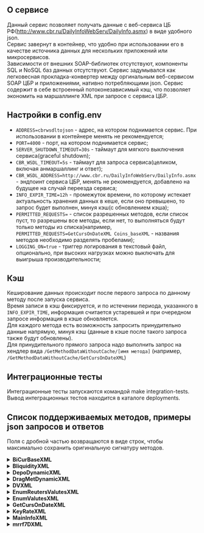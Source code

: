 ## О сервисе
Данный сервис позволяет получать данные с веб-сервиса ЦБ РФ(http://www.cbr.ru/DailyInfoWebServ/DailyInfo.asmx) в виде удобного json.  
Сервис завернут в контейнер, что удобно при использовании его в качестве источника данных для нескольких приложений или микросервисов.  
Зависимости от внешних SOAP-библиотек отсутствуют, компоненты SQL и NoSQL баз данных отсутствуют. Сервис задумывался как легковесная прокладка-конвертер между оргинальным веб-сервисом SOAP ЦБР и приложениями, нативно потребляющими json.
Сервис содержит в себе встроенный потоконезависимый кэш, что позволяет экономить на маршаллинге XML при запросе с сервиса ЦБР. 

## Настройки в config.env
  * `ADDRESS=cbrwsdltojson` - адрес, на котором поднимается сервис. При использовании в  контейнере менять не рекомендуется;  
  * `PORT=4000` - порт, на котором поднимается сервис;  
  * `SERVER_SHUTDOWN_TIMEOUT=30s` - таймаут для мягкого выключения сервиса(graceful shutdown);  
  * `CBR_WSDL_TIMEOUT=5s` - таймаут для запроса сервиса(целиком, включая анмаршаллинг и ответ);  
  * `CBR_WSDL_ADDRESS=http://www.cbr.ru/DailyInfoWebServ/DailyInfo.asmx` - эндпоинт сервиса ЦБР, менять не рекомендуется, добавлено на будущее на случай переезда сервиса;  
  * `INFO_EXPIR_TIME=12h` - промежуток времени, по которому истекает актуальность хранения данных в кеше, если оно превышено, то запрос будет выполнен, минуя кэш(с обновлением кэша);   
  * `PERMITTED_REQUESTS=` - список разрешенных методов, если список пуст, то разрешены все методы, если нет, то выполняться будут только методы из списка(например, `PERMITTED_REQUESTS=GetCursOnDateXML Coins_baseXML` - названия методов необходимо разделять пробелами);  
  * `LOGGING_ON=true` - триггер логирования в текстовый файл, опционально, при высоких нагрузках можно выключать для выигрыша производительности;  

## Кэш
Кеширование данных происходит после первого запроса по данному методу после запуска сервиса.  
Время записи в кэш фиксируется, и по истечении периода, указанного в `INFO_EXPIR_TIME`, информация считается устаревшей и при очередном запросе информация в кэше обновляется.  
Для каждого метода есть возможность запросить принудительно данные напрямую, минуя кэш (данные в кэше после такого запроса также будут обновлены).  
Для принудительного прямого запроса надо выполнить запрос на хендлер вида `/GetMethodDataWithoutCache/[имя метода]` (например,  `/GetMethodDataWithoutCache/GetCursOnDateXML`)  

## Интеграционные тесты  
Интеграционные тесты запускаются командой make integration-tests. Вывод интеграционных тестов находится в каталоге deployments.  

## Список поддерживаемых методов, примеры json запросов и ответов
Поля с дробной частью возвращаются в виде строк, чтобы максимально сохранить оригинальную сигнатуру методов.  
  
   <details><summary><b>BiCurBaseXML</b></summary>
    <ul>
        <li>request: {"FromDate":"2023-06-22","ToDate":"2023-06-23"}</li>
        <li>response: {"BCB":[{"D0":"2023-06-22T00:00:00+03:00","VAL":"87.736315"},{"D0":"2023-06-23T00:00:00+03:00","VAL":"87.358585"}]}</li>
    </ul>
   </details>
   <details><summary><b>BliquidityXML</b></summary>
    <ul>
        <li>request: {"FromDate":"2023-06-22","ToDate":"2023-06-23"}</li>
        <li>response: {"BL":[{"DT":"2023-06-23T00:00:00+03:00","StrLiDef":"-1022.50","claims":"1533.70","actionBasedRepoFX":"1378.40","actionBasedSecureLoans":"0.00","standingFacilitiesRepoFX":"0.00","standingFacilitiesSecureLoans":"155.30","liabilities":"-2890.20","depositAuctionBased":"-1828.30","depositStandingFacilities":"-1061.90","CBRbonds":"0.00","netCBRclaims":"334.10"},{"DT":"2023-06-22T00:00:00+03:00","StrLiDef":"-980.70","claims":"1558.80","actionBasedRepoFX":"1378.40","actionBasedSecureLoans":"0.00","standingFacilitiesRepoFX":"0.00","standingFacilitiesSecureLoans":"180.40","liabilities":"-2873.00","depositAuctionBased":"-1828.30","depositStandingFacilities":"-1044.60","CBRbonds":"0.00","netCBRclaims":"333.40"}]}</li>
    </ul>
   </details>
   <details><summary><b>DepoDynamicXML</b></summary>
    <ul>
        <li>request: {"FromDate":"2023-06-22","ToDate":"2023-06-23"}</li>
        <li>response: {"Depo":[{"DateDepo":"2023-06-22T00:00:00+03:00","Overnight":"6.50"},{"DateDepo":"2023-06-23T00:00:00+03:00","Overnight":"6.50"}]}</li>
    </ul>
   </details>
   <details><summary><b>DragMetDynamicXML</b></summary>
    <ul>
        <li>request: {"FromDate":"2023-06-22","ToDate":"2023-06-23"}</li>
        <li>response: {"DrgMet":[{"DateMet":"2023-06-22T00:00:00+03:00","CodMet":"1","price":"5228.8000"},{"DateMet":"2023-06-22T00:00:00+03:00","CodMet":"2","price":"64.3800"},{"DateMet":"2023-06-22T00:00:00+03:00","CodMet":"3","price":"2611.0800"},{"DateMet":"2023-06-22T00:00:00+03:00","CodMet":"4","price":"3786.6100"},{"DateMet":"2023-06-23T00:00:00+03:00","CodMet":"1","price":"5176.2400"},{"DateMet":"2023-06-23T00:00:00+03:00","CodMet":"2","price":"62.0300"},{"DateMet":"2023-06-23T00:00:00+03:00","CodMet":"3","price":"2550.9600"},{"DateMet":"2023-06-23T00:00:00+03:00","CodMet":"4","price":"3610.0500"}]}</li>
    </ul>
   </details>
   <details><summary><b>DVXML</b></summary>
    <ul>
        <li>request: {"FromDate":"2023-06-22","ToDate":"2023-06-23"}</li>
        <li>response: {"DV":[{"Date":"2023-06-22T00:00:00+03:00","VOvern":"0.0000","VLomb":"9051.4000","VIDay":"281.3800","VOther":"504831.8300","Vol_Gold":"0.0000","VIDate":"2023-06-21T00:00:00+03:00"},{"Date":"2023-06-23T00:00:00+03:00","VOvern":"0.0000","VLomb":"8851.4000","VIDay":"118.5300","VOther":"480499.1600","Vol_Gold":"0.0000","VIDate":"2023-06-22T00:00:00+03:00"}]}</li>
    </ul>
   </details>
   <details><summary><b>EnumReutersValutesXML</b></summary>
    <ul>
        <li>request: - </li>
        <li>response: {"EnumRValutes":[{"num_code":8,"char_code":"ALL ","Title_ru":"Албанский лек","Title_en":"Albanian Lek"},{"num_code":12,"char_code":"DZD ","Title_ru":"Алжирский динар","Title_en":"Algerian Dinar"},{"num_code":32,"char_code":"ARS ","Title_ru":"Аргентинское песо","Title_en":"Argentine Peso"},{"num_code":44,"char_code":"BSD ","Title_ru":"Багамский доллар","Title_en":"Bahamian Dollar"},{"num_code":48,"char_code":"BHD ","Title_ru":"Бахрейнский динар","Title_en":"Bahraini Dinar"},{"num_code":50,"char_code":"BDT ","Title_ru":"Бангладешская така","Title_en":"Bangladeshi Taka"},{"num_code":52,"char_code":"BBD ","Title_ru":"Барбадосский доллар","Title_en":"Barbados Dollar"},{"num_code":60,"char_code":"BMD ","Title_ru":"Бермудский доллар","Title_en":"Bermudian Dollar"},{"num_code":64,"char_code":"BTN ","Title_ru":"Бутанский нгултрум","Title_en":"Bhutan Ngultrum"},{"num_code":68,"char_code":"BOB ","Title_ru":"Боливийский боливиано","Title_en":"Bolivian Boliviano"},{"num_code":72,"char_code":"BWP ","Title_ru":"Ботсванская пула","Title_en":"Botswana Pula"},{"num_code":84,"char_code":"BZD ","Title_ru":"Белизский доллар","Title_en":"Belize Dollar"},{"num_code":90,"char_code":"SBD ","Title_ru":"Доллар Соломоновых Островов","Title_en":"Solomon Is. Dollar"},{"num_code":96,"char_code":"BND ","Title_ru":"Брунейский доллар","Title_en":"Brunei Dollar"},{"num_code":108,"char_code":"BIF ","Title_ru":"Бурундийский франк","Title_en":"Burundi Franc"},{"num_code":116,"char_code":"KHR ","Title_ru":"Камбоджийский риель","Title_en":"Cambodia Riel"},{"num_code":132,"char_code":"CVE ","Title_ru":"Эскудо Кабо-Верде","Title_en":"Cabo Verde Escudo"},{"num_code":144,"char_code":"LKR ","Title_ru":"Шри-Ланкийская рупия","Title_en":"Sri Lanka Rupee"},{"num_code":152,"char_code":"CLP ","Title_ru":"Чилийское песо","Title_en":"Chilean Peso"},{"num_code":170,"char_code":"COP ","Title_ru":"Колумбийское песо","Title_en":"Colombian Peso"},{"num_code":174,"char_code":"KMF ","Title_ru":"Коморский франк","Title_en":"Comorian Franc"},{"num_code":188,"char_code":"CRC ","Title_ru":"Костариканский колон","Title_en":"Costa Rican Colon"},{"num_code":191,"char_code":"HRK ","Title_ru":"Хорватская куна","Title_en":"Croatian Kuna"},{"num_code":192,"char_code":"CUP ","Title_ru":"Кубинское песо","Title_en":"Cuban Peso"},{"num_code":214,"char_code":"DOP ","Title_ru":"Доминиканское песо","Title_en":"Dominican Peso"},{"num_code":222,"char_code":"SVC ","Title_ru":"Сальвадорский колон","Title_en":"El Salvador Colon"},{"num_code":230,"char_code":"ETB ","Title_ru":"Эфиопский быр","Title_en":"Ethiopian Birr"},{"num_code":232,"char_code":"ERN ","Title_ru":"Эритрейская накфа","Title_en":"Eritrea Nakfa"},{"num_code":238,"char_code":"FKP ","Title_ru":"Фунт Фолклендских островов","Title_en":"Falkland Islands Pound"},{"num_code":242,"char_code":"FJD ","Title_ru":"Доллар Фиджи","Title_en":"Fiji Dollar"},{"num_code":262,"char_code":"DJF ","Title_ru":"Франк Джибути","Title_en":"Djibouti Franc"},{"num_code":270,"char_code":"GMD ","Title_ru":"Гамбийский даласи","Title_en":"Gambian Dalasi"},{"num_code":292,"char_code":"GIP ","Title_ru":"Гибралтарский фунт","Title_en":"Gibraltar Pound"},{"num_code":320,"char_code":"GTQ ","Title_ru":"Гватемальский кетсаль","Title_en":"Guatemala Quetzal"},{"num_code":324,"char_code":"GNF ","Title_ru":"Гвинейский франк","Title_en":"Guinea Franc"},{"num_code":328,"char_code":"GYD ","Title_ru":"Гайанский доллар","Title_en":"Guyana Dollar"},{"num_code":332,"char_code":"HTG ","Title_ru":"Гаитский гурд","Title_en":"Haiti Gourde"},{"num_code":340,"char_code":"HNL ","Title_ru":"Гондурасская лемпира","Title_en":"Honduras Lempira"},{"num_code":344,"char_code":"HKD ","Title_ru":"Гонконгский доллар","Title_en":"Hong Kong Dollar"},{"num_code":352,"char_code":"ISK ","Title_ru":"Исландская крона","Title_en":"Iceland Krona"},{"num_code":360,"char_code":"IDR ","Title_ru":"Индонезийская рупия","Title_en":"Indonesian Rupiah"},{"num_code":364,"char_code":"IRR ","Title_ru":"Иранский риал","Title_en":"Iranian Rial"},{"num_code":368,"char_code":"IQD ","Title_ru":"Иракский динар","Title_en":"Iraqi Dinar"},{"num_code":376,"char_code":"ILS ","Title_ru":"Новый израильский шекель","Title_en":"New Israeli Sheqel"},{"num_code":388,"char_code":"JMD ","Title_ru":"Ямайский доллар","Title_en":"Jamaican Dollar"},{"num_code":400,"char_code":"JOD ","Title_ru":"Иорданский динар","Title_en":"Jordanian Dinar"},{"num_code":404,"char_code":"KES ","Title_ru":"Кенийский шиллинг","Title_en":"Kenyan Shilling"},{"num_code":408,"char_code":"KPW ","Title_ru":"Северокорейская вона","Title_en":"North Korean Won"},{"num_code":414,"char_code":"KWD ","Title_ru":"Кувейтский динар","Title_en":"Kuwaiti Dinar"},{"num_code":418,"char_code":"LAK ","Title_ru":"Лаосский кип","Title_en":"Lao Kip"},{"num_code":422,"char_code":"LBP ","Title_ru":"Ливанский фунт","Title_en":"Lebanese Pound"},{"num_code":430,"char_code":"LRD ","Title_ru":"Либерийский доллар","Title_en":"Liberian Dollar"},{"num_code":434,"char_code":"LYD ","Title_ru":"Ливийский динар","Title_en":"Libyan Dinar"},{"num_code":446,"char_code":"MOP ","Title_ru":"Патака Макао","Title_en":"Macao Pataca"},{"num_code":454,"char_code":"MWK ","Title_ru":"Малавийская квача","Title_en":"Malawi Kwacha"},{"num_code":458,"char_code":"MYR ","Title_ru":"Малайзийский ринггит","Title_en":"Malaysian Ringgit"},{"num_code":462,"char_code":"MVR ","Title_ru":"Мальдивская руфия","Title_en":"Maldives Rufiyaa"},{"num_code":478,"char_code":"MRO ","Title_ru":"Мавританская угия","Title_en":"Mauritania Ouguiya"},{"num_code":480,"char_code":"MUR ","Title_ru":"Маврикийская рупия","Title_en":"Mauritius Rupee"},{"num_code":484,"char_code":"MXN ","Title_ru":"Мексиканское песо","Title_en":"Mexican Peso"},{"num_code":496,"char_code":"MNT ","Title_ru":"Монгольский тугрик","Title_en":"Mongolia Tugrik"},{"num_code":504,"char_code":"MAD ","Title_ru":"Марокканский дирхам","Title_en":"Moroccan Dirham"},{"num_code":512,"char_code":"OMR ","Title_ru":"Оманский риал","Title_en":"Rial Omani"},{"num_code":516,"char_code":"NAD ","Title_ru":"Доллар Намибии","Title_en":"Namibia Dollar"},{"num_code":524,"char_code":"NPR ","Title_ru":"Непальская рупия","Title_en":"Nepalese Rupee"},{"num_code":533,"char_code":"AWG ","Title_ru":"Арубанский флорин","Title_en":"Aruban Florin"},{"num_code":548,"char_code":"VUV ","Title_ru":"Вануатский вату","Title_en":"Vanuatu Vatu"},{"num_code":554,"char_code":"NZD ","Title_ru":"Новозеландский доллар","Title_en":"New Zealand Dollar"},{"num_code":558,"char_code":"NIO ","Title_ru":"Никарагуанская золотая кордоба","Title_en":"Cordoba Oro"},{"num_code":566,"char_code":"NGN ","Title_ru":"Нигерийская найра","Title_en":"Nigerian Naira"},{"num_code":586,"char_code":"PKR ","Title_ru":"Пакистанская рупия","Title_en":"Pakistan Rupee"},{"num_code":590,"char_code":"PAB ","Title_ru":"Панамский бальбоа","Title_en":"Panama Balboa"},{"num_code":598,"char_code":"PGK ","Title_ru":"Кина Папуа-Новой Гвинеи","Title_en":"Papua New Guinean Kina"},{"num_code":600,"char_code":"PYG ","Title_ru":"Парагвайский гуарани","Title_en":"Paraguay Guarani"},{"num_code":604,"char_code":"PEN ","Title_ru":"Перуанский соль","Title_en":"Peru Sol"},{"num_code":608,"char_code":"PHP ","Title_ru":"Филиппинское писо","Title_en":"Philippine Piso"},{"num_code":634,"char_code":"QAR ","Title_ru":"Катарский риал","Title_en":"Qatari Rial"},{"num_code":646,"char_code":"RWF ","Title_ru":"Франк Руанды","Title_en":"Rwanda Franc"},{"num_code":654,"char_code":"SHP ","Title_ru":"Фунт Св. Елены","Title_en":"St Helena Pound"},{"num_code":678,"char_code":"STD ","Title_ru":"Добра Сан-Томе и Принсипи","Title_en":"Sao Tome \u0026 Principe Dobra"},{"num_code":682,"char_code":"SAR ","Title_ru":"Саудовский риял","Title_en":"Saudi Riyal"},{"num_code":690,"char_code":"SCR ","Title_ru":"Сейшельская рупия","Title_en":"Seychelles Rupee"},{"num_code":694,"char_code":"SLL ","Title_ru":"Сьерра-Леонский леоне","Title_en":"Sierra Leone Leone"},{"num_code":704,"char_code":"VND ","Title_ru":"Вьетнамский донг","Title_en":"Vietnam Dong"},{"num_code":706,"char_code":"SOS ","Title_ru":"Сомалийский шиллинг","Title_en":"Somali Shilling"},{"num_code":748,"char_code":"SZL ","Title_ru":"Свазилендский лилангени","Title_en":"Swaziland Lilangeni"},{"num_code":760,"char_code":"SYP ","Title_ru":"Сирийский фунт","Title_en":"Syrian Pound"},{"num_code":764,"char_code":"THB ","Title_ru":"Таиландский бат","Title_en":"Thai Baht"},{"num_code":776,"char_code":"TOP ","Title_ru":"Паанга Королевства Тонга","Title_en":"Tonga Pa'anga"},{"num_code":780,"char_code":"TTD ","Title_ru":"Доллар Тринидада и Тобаго","Title_en":"Trinidad and Tobago Dollar"},{"num_code":784,"char_code":"AED ","Title_ru":"Дирхам ОАЭ","Title_en":"UAE Dirham"},{"num_code":788,"char_code":"TND ","Title_ru":"Тунисский динар","Title_en":"Tunisian Dinar"},{"num_code":800,"char_code":"UGX ","Title_ru":"Угандийский шиллинг","Title_en":"Uganda Shilling"},{"num_code":807,"char_code":"MKD ","Title_ru":"Денар Республики Македония","Title_en":"Macedonian Denar"},{"num_code":818,"char_code":"EGP ","Title_ru":"Египетский фунт","Title_en":"Egyptian Pound"},{"num_code":834,"char_code":"TZS ","Title_ru":"Танзанийский шиллинг","Title_en":"Tanzanian Shilling"},{"num_code":858,"char_code":"UYU ","Title_ru":"Уругвайское песо","Title_en":"Peso Uruguayo"},{"num_code":886,"char_code":"YER ","Title_ru":"Йеменский риал","Title_en":"Yemeni Rial"},{"num_code":901,"char_code":"TWD ","Title_ru":"Новый тайваньский доллар","Title_en":"New Taiwan Dollar"},{"num_code":928,"char_code":"VES ","Title_ru":"Венесуэльский боливар cоберано","Title_en":"Venezuela Bolivar Soberano"},{"num_code":929,"char_code":"MRU ","Title_ru":"Мавританская угия","Title_en":"Mauritania Ouguiya"},{"num_code":930,"char_code":"STN ","Title_ru":"Добра Сан-Томе и Принсипи","Title_en":"Sao Tome \u0026 Principe Dobra"},{"num_code":936,"char_code":"GHS ","Title_ru":"Ганский седи","Title_en":"Ghana Cedi"},{"num_code":937,"char_code":"VEF ","Title_ru":"Венесуэльский боливар","Title_en":"Venezuela Bolivar"},{"num_code":938,"char_code":"SDG ","Title_ru":"Суданский фунт","Title_en":"Sudanese Pound"},{"num_code":941,"char_code":"RSD ","Title_ru":"Сербский динар","Title_en":"Serbian Dinar"},{"num_code":943,"char_code":"MZN ","Title_ru":"Мозамбикский метикал","Title_en":"Mozambique Metical"},{"num_code":950,"char_code":"XAF ","Title_ru":"Франк КФА ВЕАС","Title_en":"CFA Franc BEAC"},{"num_code":951,"char_code":"XCD ","Title_ru":"Восточно - карибский доллар","Title_en":"East Caribbean Dollar"},{"num_code":952,"char_code":"XOF ","Title_ru":"Франк КФА ВСЕАО","Title_en":"CFA Franc BCEAO"},{"num_code":967,"char_code":"ZMW ","Title_ru":"Замбийская квача","Title_en":"Zambian Kwacha"},{"num_code":968,"char_code":"SRD ","Title_ru":"Суринамский доллар","Title_en":"Surinam Dollar"},{"num_code":969,"char_code":"MGA ","Title_ru":"Малагасийский ариари","Title_en":"Malagasy Ariary"},{"num_code":971,"char_code":"AFN ","Title_ru":"Афганский афгани","Title_en":"Afghan Afghani"},{"num_code":973,"char_code":"AOA ","Title_ru":"Ангольская кванза","Title_en":"Angolan Kwanza"},{"num_code":976,"char_code":"CDF ","Title_ru":"Конголезский франк","Title_en":"Congolese Franc"},{"num_code":977,"char_code":"BAM ","Title_ru":"Конвертируемая марка","Title_en":"Convertible Mark"},{"num_code":981,"char_code":"GEL ","Title_ru":"Грузинский лари","Title_en":"Georgian Lari"}]}</li>
    </ul>
   </details>
    <details><summary><b>EnumValutesXML</b></summary>
    <ul>
        <li>request: {"Seld":false}</li>
        <li>response: {"EnumValutes":[{"Vcode":"R01010","Vname":"Австралийский доллар","VEngname":"Australian Dollar","Vnom":1,"VcommonCode":"R01010","VnumCode":36,"VcharCode":"AUD"},{"Vcode":"R01015","Vname":"Австрийский шиллинг","VEngname":"Austrian Shilling","Vnom":1000,"VcommonCode":"R01015","VnumCode":40,"VcharCode":"ATS"},{"Vcode":"R01020A","Vname":"Азербайджанский манат","VEngname":"Azerbaijan Manat","Vnom":1,"VcommonCode":"R01020","VnumCode":944,"VcharCode":"AZN"},{"Vcode":"R01035","Vname":"Фунт стерлингов Соединенного королевства","VEngname":"British Pound Sterling","Vnom":1,"VcommonCode":"R01035","VnumCode":826,"VcharCode":"GBP"},{"Vcode":"R01040F","Vname":"Ангольская новая кванза","VEngname":"Angolan new Kwanza","Vnom":100000,"VcommonCode":"R01040","VnumCode":24,"VcharCode":"AON"},{"Vcode":"R01060","Vname":"Армянский драм","VEngname":"Armenia Dram","Vnom":1000,"VcommonCode":"R01060","VnumCode":51,"VcharCode":"AMD"},{"Vcode":"R01090B","Vname":"Белорусский рубль","VEngname":"Belarussian Ruble","Vnom":1,"VcommonCode":"R01090","VnumCode":933,"VcharCode":"BYN"},{"Vcode":"R01095","Vname":"Бельгийский франк","VEngname":"Belgium Franc","Vnom":1000,"VcommonCode":"R01095","VnumCode":56,"VcharCode":"BEF"},{"Vcode":"R01100","Vname":"Болгарский лев","VEngname":"Bulgarian lev","Vnom":1,"VcommonCode":"R01100","VnumCode":975,"VcharCode":"BGN"},{"Vcode":"R01115","Vname":"Бразильский реал","VEngname":"Brazil Real","Vnom":1,"VcommonCode":"R01115","VnumCode":986,"VcharCode":"BRL"},{"Vcode":"R01135","Vname":"Венгерский форинт","VEngname":"Hungarian Forint","Vnom":100,"VcommonCode":"R01135","VnumCode":348,"VcharCode":"HUF"},{"Vcode":"R01150","Vname":"Вьетнамский донг","VEngname":"Vietnam Dong","Vnom":10000,"VcommonCode":"R01150","VnumCode":704,"VcharCode":"VND"},{"Vcode":"R01200","Vname":"Гонконгский доллар","VEngname":"Hong Kong Dollar","Vnom":10,"VcommonCode":"R01200","VnumCode":344,"VcharCode":"HKD"},{"Vcode":"R01205","Vname":"Греческая драхма","VEngname":"Greek Drachma","Vnom":10000,"VcommonCode":"R01205","VnumCode":300,"VcharCode":"GRD"},{"Vcode":"R01210","Vname":"Грузинский лари","VEngname":"Georgia Lari","Vnom":1,"VcommonCode":"R01210","VnumCode":981,"VcharCode":"GEL"},{"Vcode":"R01215","Vname":"Датская крона","VEngname":"Danish Krone","Vnom":10,"VcommonCode":"R01215","VnumCode":208,"VcharCode":"DKK"},{"Vcode":"R01230","Vname":"Дирхам ОАЭ","VEngname":"UAE Dirham","Vnom":10,"VcommonCode":"R01230","VnumCode":784,"VcharCode":"AED"},{"Vcode":"R01235","Vname":"Доллар США","VEngname":"US Dollar","Vnom":1,"VcommonCode":"R01235","VnumCode":840,"VcharCode":"USD"},{"Vcode":"R01239","Vname":"Евро","VEngname":"Euro","Vnom":1,"VcommonCode":"R01239","VnumCode":978,"VcharCode":"EUR"},{"Vcode":"R01240","Vname":"Египетский фунт","VEngname":"Egyptian Pound","Vnom":10,"VcommonCode":"R01240","VnumCode":818,"VcharCode":"EGP"},{"Vcode":"R01270","Vname":"Индийская рупия","VEngname":"Indian Rupee","Vnom":100,"VcommonCode":"R01270","VnumCode":356,"VcharCode":"INR"},{"Vcode":"R01280","Vname":"Индонезийская рупия","VEngname":"Indonesian Rupiah","Vnom":10000,"VcommonCode":"R01280","VnumCode":360,"VcharCode":"IDR"},{"Vcode":"R01305","Vname":"Ирландский фунт","VEngname":"Irish Pound","Vnom":100,"VcommonCode":"R01305","VnumCode":372,"VcharCode":"IEP"},{"Vcode":"R01310","Vname":"Исландская крона","VEngname":"Iceland Krona","Vnom":10000,"VcommonCode":"R01310","VnumCode":352,"VcharCode":"ISK"},{"Vcode":"R01315","Vname":"Испанская песета","VEngname":"Spanish Peseta","Vnom":10000,"VcommonCode":"R01315","VnumCode":724,"VcharCode":"ESP"},{"Vcode":"R01325","Vname":"Итальянская лира","VEngname":"Italian Lira","Vnom":100000,"VcommonCode":"R01325","VnumCode":380,"VcharCode":"ITL"},{"Vcode":"R01335","Vname":"Казахстанский тенге","VEngname":"Kazakhstan Tenge","Vnom":100,"VcommonCode":"R01335","VnumCode":398,"VcharCode":"KZT"},{"Vcode":"R01350","Vname":"Канадский доллар","VEngname":"Canadian Dollar","Vnom":1,"VcommonCode":"R01350","VnumCode":124,"VcharCode":"CAD"},{"Vcode":"R01355","Vname":"Катарский риал","VEngname":"Qatari Riyal","Vnom":10,"VcommonCode":"R01355","VnumCode":634,"VcharCode":"QAR"},{"Vcode":"R01370","Vname":"Киргизский сом","VEngname":"Kyrgyzstan Som","Vnom":100,"VcommonCode":"R01370","VnumCode":417,"VcharCode":"KGS"},{"Vcode":"R01375","Vname":"Китайский юань","VEngname":"China Yuan","Vnom":10,"VcommonCode":"R01375","VnumCode":156,"VcharCode":"CNY"},{"Vcode":"R01390","Vname":"Кувейтский динар","VEngname":"Kuwaiti Dinar","Vnom":10,"VcommonCode":"R01390","VnumCode":414,"VcharCode":"KWD"},{"Vcode":"R01405","Vname":"Латвийский лат","VEngname":"Latvian Lat","Vnom":1,"VcommonCode":"R01405","VnumCode":428,"VcharCode":"LVL"},{"Vcode":"R01420","Vname":"Ливанский фунт","VEngname":"Lebanese Pound","Vnom":100000,"VcommonCode":"R01420","VnumCode":422,"VcharCode":"LBP"},{"Vcode":"R01435","Vname":"Литовский лит","VEngname":"Lithuanian Lita","Vnom":1,"VcommonCode":"R01435","VnumCode":440,"VcharCode":"LTL"},{"Vcode":"R01436","Vname":"Литовский талон","VEngname":"Lithuanian talon","Vnom":1,"VcommonCode":"R01435","VnumCode":0,"VcharCode":""},{"Vcode":"R01500","Vname":"Молдавский лей","VEngname":"Moldova Lei","Vnom":10,"VcommonCode":"R01500","VnumCode":498,"VcharCode":"MDL"},{"Vcode":"R01510","Vname":"Немецкая марка","VEngname":"Deutsche Mark","Vnom":1,"VcommonCode":"R01510","VnumCode":276,"VcharCode":"DEM"},{"Vcode":"R01510A","Vname":"Немецкая марка","VEngname":"Deutsche Mark","Vnom":100,"VcommonCode":"R01510","VnumCode":280,"VcharCode":"DEM"},{"Vcode":"R01523","Vname":"Нидерландский гульден","VEngname":"Netherlands Gulden","Vnom":100,"VcommonCode":"R01523","VnumCode":528,"VcharCode":"NLG"},{"Vcode":"R01530","Vname":"Новозеландский доллар","VEngname":"New Zealand Dollar","Vnom":1,"VcommonCode":"R01530","VnumCode":554,"VcharCode":"NZD"},{"Vcode":"R01535","Vname":"Норвежская крона","VEngname":"Norwegian Krone","Vnom":10,"VcommonCode":"R01535","VnumCode":578,"VcharCode":"NOK"},{"Vcode":"R01565","Vname":"Польский злотый","VEngname":"Polish Zloty","Vnom":1,"VcommonCode":"R01565","VnumCode":985,"VcharCode":"PLN"},{"Vcode":"R01570","Vname":"Португальский эскудо","VEngname":"Portuguese Escudo","Vnom":10000,"VcommonCode":"R01570","VnumCode":620,"VcharCode":"PTE"},{"Vcode":"R01585","Vname":"Румынский лей","VEngname":"Romanian Leu","Vnom":10000,"VcommonCode":"R01585","VnumCode":642,"VcharCode":"ROL"},{"Vcode":"R01585F","Vname":"Румынский лей","VEngname":"Romanian Leu","Vnom":10,"VcommonCode":"R01585","VnumCode":946,"VcharCode":"RON"},{"Vcode":"R01589","Vname":"СДР (специальные права заимствования)","VEngname":"SDR","Vnom":1,"VcommonCode":"R01589","VnumCode":960,"VcharCode":"XDR"},{"Vcode":"R01625","Vname":"Сингапурский доллар","VEngname":"Singapore Dollar","Vnom":1,"VcommonCode":"R01625","VnumCode":702,"VcharCode":"SGD"},{"Vcode":"R01665A","Vname":"Суринамский доллар","VEngname":"Surinam Dollar","Vnom":1,"VcommonCode":"R01665","VnumCode":968,"VcharCode":"SRD"},{"Vcode":"R01670","Vname":"Таджикский сомони","VEngname":"Tajikistan Ruble","Vnom":10,"VcommonCode":"R01670","VnumCode":972,"VcharCode":"TJS"},{"Vcode":"R01675","Vname":"Таиландский бат","VEngname":"Thai Baht","Vnom":100,"VcommonCode":"R01675","VnumCode":764,"VcharCode":"THB"},{"Vcode":"R01700J","Vname":"Турецкая лира","VEngname":"Turkish Lira","Vnom":1,"VcommonCode":"R01700","VnumCode":949,"VcharCode":"TRY"},{"Vcode":"R01710","Vname":"Туркменский манат","VEngname":"Turkmenistan Manat","Vnom":10000,"VcommonCode":"R01710","VnumCode":795,"VcharCode":"TMM"},{"Vcode":"R01710A","Vname":"Новый туркменский манат","VEngname":"New Turkmenistan Manat","Vnom":1,"VcommonCode":"R01710","VnumCode":934,"VcharCode":"TMT"},{"Vcode":"R01717","Vname":"Узбекский сум","VEngname":"Uzbekistan Sum","Vnom":1000,"VcommonCode":"R01717","VnumCode":860,"VcharCode":"UZS"},{"Vcode":"R01720","Vname":"Украинская гривна","VEngname":"Ukrainian Hryvnia","Vnom":10,"VcommonCode":"R01720","VnumCode":980,"VcharCode":"UAH"},{"Vcode":"R01720A","Vname":"Украинский карбованец","VEngname":"Ukrainian Hryvnia","Vnom":1,"VcommonCode":"R01720","VnumCode":0,"VcharCode":""},{"Vcode":"R01740","Vname":"Финляндская марка","VEngname":"Finnish Marka","Vnom":100,"VcommonCode":"R01740","VnumCode":246,"VcharCode":"FIM"},{"Vcode":"R01750","Vname":"Французский франк","VEngname":"French Franc","Vnom":1000,"VcommonCode":"R01750","VnumCode":250,"VcharCode":"FRF"},{"Vcode":"R01760","Vname":"Чешская крона","VEngname":"Czech Koruna","Vnom":10,"VcommonCode":"R01760","VnumCode":203,"VcharCode":"CZK"},{"Vcode":"R01770","Vname":"Шведская крона","VEngname":"Swedish Krona","Vnom":10,"VcommonCode":"R01770","VnumCode":752,"VcharCode":"SEK"},{"Vcode":"R01775","Vname":"Швейцарский франк","VEngname":"Swiss Franc","Vnom":1,"VcommonCode":"R01775","VnumCode":756,"VcharCode":"CHF"},{"Vcode":"R01790","Vname":"ЭКЮ","VEngname":"ECU","Vnom":1,"VcommonCode":"R01790","VnumCode":954,"VcharCode":"XEU"},{"Vcode":"R01795","Vname":"Эстонская крона","VEngname":"Estonian Kroon","Vnom":10,"VcommonCode":"R01795","VnumCode":233,"VcharCode":"EEK"},{"Vcode":"R01805","Vname":"Югославский новый динар","VEngname":"Yugoslavian Dinar","Vnom":1,"VcommonCode":"R01804","VnumCode":890,"VcharCode":"YUN"},{"Vcode":"R01805F","Vname":"Сербский динар","VEngname":"Serbian Dinar","Vnom":100,"VcommonCode":"R01804","VnumCode":941,"VcharCode":"RSD"},{"Vcode":"R01810","Vname":"Южноафриканский рэнд","VEngname":"S.African Rand","Vnom":10,"VcommonCode":"R01810","VnumCode":710,"VcharCode":"ZAR"},{"Vcode":"R01815","Vname":"Вон Республики Корея","VEngname":"South Korean Won","Vnom":1000,"VcommonCode":"R01815","VnumCode":410,"VcharCode":"KRW"},{"Vcode":"R01820","Vname":"Японская иена","VEngname":"Japanese Yen","Vnom":100,"VcommonCode":"R01820","VnumCode":392,"VcharCode":"JPY"}]}</li>
    </ul>
   </details>
   <details><summary><b>GetCursOnDateXML</b></summary>
    <ul>
        <li>request: {"OnDate":"2023-06-22"} </li>
        <li>response: {"OnDate":"20230622","ValuteCursOnDate":[{"Vname":"Австралийский доллар","Vnom":1,"Vcurs":"57.1445","Vcode":"36","VchCode":"AUD"},{"Vname":"Азербайджанский манат","Vnom":1,"Vcurs":"49.5569","Vcode":"944","VchCode":"AZN"},{"Vname":"Фунт стерлингов Соединенного королевства","Vnom":1,"Vcurs":"107.2882","Vcode":"826","VchCode":"GBP"},{"Vname":"Армянский драм","Vnom":100,"Vcurs":"21.8165","Vcode":"51","VchCode":"AMD"},{"Vname":"Белорусский рубль","Vnom":1,"Vcurs":"28.2073","Vcode":"933","VchCode":"BYN"},{"Vname":"Болгарский лев","Vnom":1,"Vcurs":"47.0941","Vcode":"975","VchCode":"BGN"},{"Vname":"Бразильский реал","Vnom":1,"Vcurs":"17.5781","Vcode":"986","VchCode":"BRL"},{"Vname":"Венгерский форинт","Vnom":100,"Vcurs":"24.7799","Vcode":"348","VchCode":"HUF"},{"Vname":"Вьетнамский донг","Vnom":10000,"Vcurs":"35.5067","Vcode":"704","VchCode":"VND"},{"Vname":"Гонконгский доллар","Vnom":1,"Vcurs":"10.7815","Vcode":"344","VchCode":"HKD"},{"Vname":"Грузинский лари","Vnom":1,"Vcurs":"32.1995","Vcode":"981","VchCode":"GEL"},{"Vname":"Датская крона","Vnom":1,"Vcurs":"12.3649","Vcode":"208","VchCode":"DKK"},{"Vname":"Дирхам ОАЭ","Vnom":1,"Vcurs":"22.9368","Vcode":"784","VchCode":"AED"},{"Vname":"Доллар США","Vnom":1,"Vcurs":"84.2467","Vcode":"840","VchCode":"USD"},{"Vname":"Евро","Vnom":1,"Vcurs":"92.0014","Vcode":"978","VchCode":"EUR"},{"Vname":"Египетский фунт","Vnom":10,"Vcurs":"27.2655","Vcode":"818","VchCode":"EGP"},{"Vname":"Индийская рупия","Vnom":10,"Vcurs":"10.2348","Vcode":"356","VchCode":"INR"},{"Vname":"Индонезийская рупия","Vnom":10000,"Vcurs":"56.0151","Vcode":"360","VchCode":"IDR"},{"Vname":"Казахстанский тенге","Vnom":100,"Vcurs":"18.7925","Vcode":"398","VchCode":"KZT"},{"Vname":"Канадский доллар","Vnom":1,"Vcurs":"63.6256","Vcode":"124","VchCode":"CAD"},{"Vname":"Катарский риал","Vnom":1,"Vcurs":"23.1447","Vcode":"634","VchCode":"QAR"},{"Vname":"Киргизский сом","Vnom":100,"Vcurs":"96.4979","Vcode":"417","VchCode":"KGS"},{"Vname":"Китайский юань","Vnom":1,"Vcurs":"11.7059","Vcode":"156","VchCode":"CNY"},{"Vname":"Молдавский лей","Vnom":10,"Vcurs":"46.8829","Vcode":"498","VchCode":"MDL"},{"Vname":"Новозеландский доллар","Vnom":1,"Vcurs":"51.9718","Vcode":"554","VchCode":"NZD"},{"Vname":"Норвежская крона","Vnom":10,"Vcurs":"78.2300","Vcode":"578","VchCode":"NOK"},{"Vname":"Польский злотый","Vnom":1,"Vcurs":"20.7137","Vcode":"985","VchCode":"PLN"},{"Vname":"Румынский лей","Vnom":1,"Vcurs":"18.5431","Vcode":"946","VchCode":"RON"},{"Vname":"СДР (специальные права заимствования)","Vnom":1,"Vcurs":"112.7305","Vcode":"960","VchCode":"XDR"},{"Vname":"Сингапурский доллар","Vnom":1,"Vcurs":"62.6929","Vcode":"702","VchCode":"SGD"},{"Vname":"Таджикский сомони","Vnom":10,"Vcurs":"77.1942","Vcode":"972","VchCode":"TJS"},{"Vname":"Таиландский бат","Vnom":10,"Vcurs":"24.1945","Vcode":"764","VchCode":"THB"},{"Vname":"Турецкая лира","Vnom":10,"Vcurs":"35.7005","Vcode":"949","VchCode":"TRY"},{"Vname":"Новый туркменский манат","Vnom":1,"Vcurs":"24.0705","Vcode":"934","VchCode":"TMT"},{"Vname":"Узбекский сум","Vnom":10000,"Vcurs":"73.3218","Vcode":"860","VchCode":"UZS"},{"Vname":"Украинская гривна","Vnom":10,"Vcurs":"22.8114","Vcode":"980","VchCode":"UAH"},{"Vname":"Чешская крона","Vnom":10,"Vcurs":"38.7965","Vcode":"203","VchCode":"CZK"},{"Vname":"Шведская крона","Vnom":10,"Vcurs":"78.0040","Vcode":"752","VchCode":"SEK"},{"Vname":"Швейцарский франк","Vnom":1,"Vcurs":"93.7429","Vcode":"756","VchCode":"CHF"},{"Vname":"Сербский динар","Vnom":100,"Vcurs":"78.4473","Vcode":"941","VchCode":"RSD"},{"Vname":"Южноафриканский рэнд","Vnom":10,"Vcurs":"45.9696","Vcode":"710","VchCode":"ZAR"},{"Vname":"Вон Республики Корея","Vnom":1000,"Vcurs":"65.2064","Vcode":"410","VchCode":"KRW"},{"Vname":"Японская иена","Vnom":100,"Vcurs":"59.4963","Vcode":"392","VchCode":"JPY"}]}</li>
    </ul>
   </details>
   <details><summary><b>KeyRateXML</b></summary>
    <ul>
        <li>request: {"FromDate":"2023-06-22","ToDate":"2023-06-23"}</li>
        <li>response: {"KR":[{"DT":"2023-06-23T00:00:00+03:00","Rate":"7.50"},{"DT":"2023-06-22T00:00:00+03:00","Rate":"7.50"}]}</li>
    </ul>
   </details>
    <details><summary><b>MainInfoXML</b></summary>
    <ul>
        <li>request: -</li>
        <li>response: {"keyRate":{"Title":"Ключевая ставка","Date":"24.07.2023","keyRate":"8.50"},"Inflation":{"Title":"Инфляция","Date":"01.06.2023","Inflation":"3.25"},"stavka_ref":{"Title":"Ставка рефинансирования","Date":"24.07.2023","stavka_ref":"8.50"},"GoldBaks":{"Title":"Международные резервы","Date":"28.07.2023","GoldBaks":594}}</li>
    </ul>
   </details>
   <details><summary><b>mrrf7DXML</b></summary>
    <ul>
        <li>request: {"FromDate":"2023-06-15","ToDate":"2023-06-23"}</li>
        <li>response: {"mr":[{"D0":"2023-06-16T00:00:00+03:00","val":"587.50"},{"D0":"2023-06-23T00:00:00+03:00","val":"586.90"}]}</li>
    </ul>
   </details>
  
